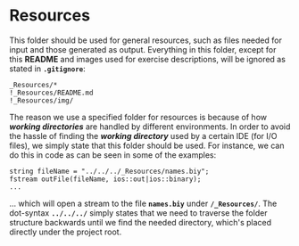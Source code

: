 # Resources
This folder should be used for general resources, such as files needed for input and those generated as output. Everything
in this folder, except for this **README** and images used for exercise descriptions, will be ignored as stated in **``.gitignore``**:

````
_Resources/*
!_Resources/README.md
!_Resources/img/
````

The reason we use a specified folder for resources is because of how _**working directories**_ are handled by different
environments. In order to avoid the hassle of finding the _**working directory**_ used by a certain IDE (for I/O files), 
we simply state that this folder should be used. For instance, we can do this in code as can be seen in some of the examples:

````
string fileName = "../../../_Resources/names.biy";
fstream outFile(fileName, ios::out|ios::binary);
...
````  

... which will open a stream to the file **``names.biy``** under **``/_Resources/``**. The dot-syntax **``../../../``** simply states that 
we need to traverse the folder structure backwards until we find the needed directory, which's placed directly under the 
project root.